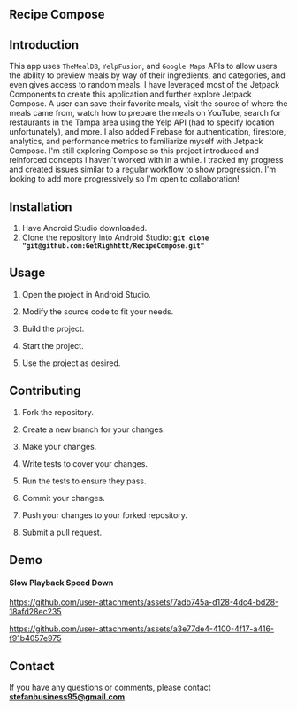 ## **Recipe Compose**

## **Introduction**
This app uses `TheMealDB`, `YelpFusion`, and `Google Maps` APIs to allow users the ability to preview meals by way of their ingredients, and categories, and even gives access to random meals. I have leveraged most of the Jetpack Components to create this application and further explore Jetpack Compose. A user can save their favorite meals, visit the source of where the meals came from, watch how to prepare the meals on YouTube, search for restaurants in the Tampa area using the Yelp API (had to specify location unfortunately), and more. I also added Firebase for authentication, firestore, analytics, and performance metrics to familiarize myself with Jetpack Compose. I'm still exploring Compose so this project introduced and reinforced concepts I haven't worked with in a while. I tracked my progress and created issues similar to a regular workflow to show progression. I'm looking to add more progressively so I'm open to collaboration!

## **Installation**
 
1. Have Android Studio downloaded.
2. Clone the repository into Android Studio: **`git clone "git@github.com:GetRighhttt/RecipeCompose.git"`**

## **Usage**

1. Open the project in Android Studio.

2. Modify the source code to fit your needs.

3. Build the project.

4. Start the project.

5. Use the project as desired.

## **Contributing**
1. Fork the repository.

2. Create a new branch for your changes.

3. Make your changes.

4. Write tests to cover your changes.

5. Run the tests to ensure they pass.

6. Commit your changes.

7. Push your changes to your forked repository.

8. Submit a pull request.

## **Demo**
#### **Slow Playback Speed Down**
https://github.com/user-attachments/assets/7adb745a-d128-4dc4-bd28-18afd28ec235

https://github.com/user-attachments/assets/a3e77de4-4100-4f17-a416-f91b4057e975

## **Contact**

If you have any questions or comments, please contact **stefanbusiness95@gmail.com**.
